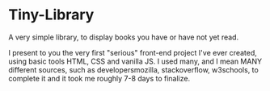 # Tiny-Library
A very simple library, to display books you have or have not yet read. 

I present to you the very first "serious" front-end project I've ever created, using basic tools HTML, CSS and vanilla JS. I used many, and I mean MANY different sources, such as developersmozilla, stackoverflow, w3schools, to complete it and it took me roughly 7-8 days to finalize.

